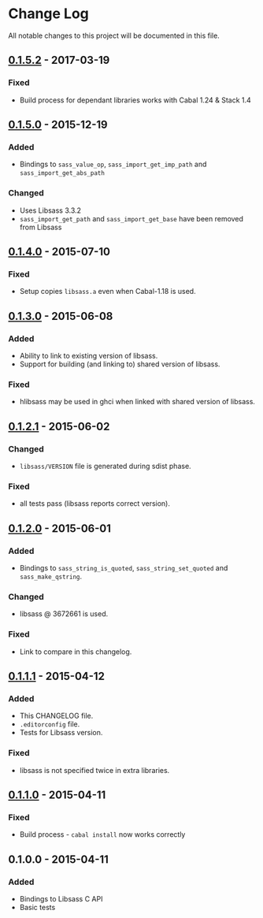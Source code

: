 # Change Log
All notable changes to this project will be documented in this file.

## [0.1.5.2] - 2017-03-19
### Fixed
- Build process for dependant libraries works with Cabal 1.24 & Stack 1.4

## [0.1.5.0] - 2015-12-19
### Added
- Bindings to `sass_value_op`, `sass_import_get_imp_path` and
  `sass_import_get_abs_path`

### Changed
- Uses Libsass 3.3.2
- `sass_import_get_path` and `sass_import_get_base` have been removed from
  Libsass

## [0.1.4.0] - 2015-07-10
### Fixed
- Setup copies `libsass.a` even when Cabal-1.18 is used.

## [0.1.3.0] - 2015-06-08
### Added
- Ability to link to existing version of libsass.
- Support for building (and linking to) shared version of libsass.

### Fixed
- hlibsass may be used in ghci when linked with shared version of libsass.

## [0.1.2.1] - 2015-06-02
### Changed
- `libsass/VERSION` file is generated during sdist phase.

### Fixed
- all tests pass (libsass reports correct version).

## [0.1.2.0] - 2015-06-01
### Added
- Bindings to `sass_string_is_quoted`, `sass_string_set_quoted` and
  `sass_make_qstring`.

### Changed
- libsass @ 3672661 is used.

### Fixed
- Link to compare in this changelog.

## [0.1.1.1] - 2015-04-12
### Added
- This CHANGELOG file.
- `.editorconfig` file.
- Tests for Libsass version.

### Fixed
- libsass is not specified twice in extra libraries.

## [0.1.1.0] - 2015-04-11
### Fixed
- Build process - `cabal install` now works correctly

## 0.1.0.0 - 2015-04-11
### Added
- Bindings to Libsass C API
- Basic tests

[0.1.5.2]: https://github.com/jakubfijalkowski/hlibsass/compare/v0.1.5.0...v0.1.5.2
[0.1.5.0]: https://github.com/jakubfijalkowski/hlibsass/compare/v0.1.4.0...v0.1.5.0
[0.1.4.0]: https://github.com/jakubfijalkowski/hlibsass/compare/v0.1.3.0...v0.1.4.0
[0.1.3.0]: https://github.com/jakubfijalkowski/hlibsass/compare/v0.1.2.1...v0.1.3.0
[0.1.2.1]: https://github.com/jakubfijalkowski/hlibsass/compare/v0.1.2.0...v0.1.2.1
[0.1.2.0]: https://github.com/jakubfijalkowski/hlibsass/compare/v0.1.1.1...v0.1.2.0
[0.1.1.1]: https://github.com/jakubfijalkowski/hlibsass/compare/v0.1.1.0...v0.1.1.1
[0.1.1.0]: https://github.com/jakubfijalkowski/hlibsass/compare/v0.1.0.0...v0.1.1.0
